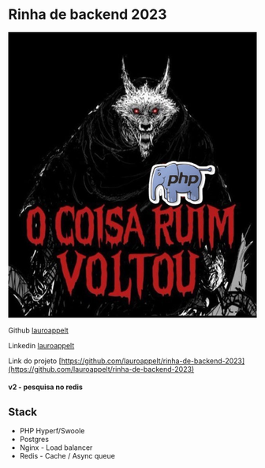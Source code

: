 # Rinha de backend 2023

![](assets/php.jpeg)

Github [lauroappelt](https://github.com/lauroappelt)

Linkedin [lauroappelt](https://www.linkedin.com/in/lauro-henrique-appelt/)

Link do projeto [https://github.com/lauroappelt/rinha-de-backend-2023](https://github.com/lauroappelt/rinha-de-backend-2023)

#### v2 - pesquisa no redis
## Stack
* PHP Hyperf/Swoole
* Postgres
* Nginx - Load balancer
* Redis - Cache / Async queue